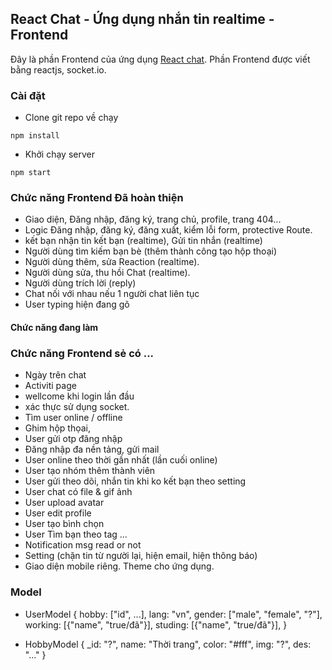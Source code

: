 ## React Chat - Ứng dụng nhắn tin realtime - Frontend

Đây là phần Frontend của ứng dụng [React chat]("http://localhost:3000/"). Phần Frontend được viết bằng reactjs, socket.io.


### Cài đặt
* Clone git repo về chạy
```
npm install
```
* Khởi chạy server
```
npm start
```

### Chức năng Frontend Đã hoàn thiện

* Giao diện, Đăng nhập, đăng ký, trang chủ, profile, trang 404...
* Logic Đăng nhập, đăng ký, đăng xuất, kiểm lỗi form, protective Route. 
* kết bạn nhận tin kết bạn (realtime), Gửi tin nhắn (realtime)
* Người dùng tìm kiếm bạn bè (thêm thành công tạo hộp thoại)
* Người dùng thêm, sửa Reaction (realtime).
* Người dùng sửa, thu hồi Chat (realtime).
* Người dùng trích lời (reply)
* Chat nối với nhau nếu 1 người chat liên tục
* User typing hiện đang gõ  

#### Chức năng đang làm


### Chức năng Frontend sẻ có ...

* Ngày trên chat
* Activiti page
* wellcome khi login lần đầu
* xác thực sử dụng socket.
* Tìm user online / offline
* Ghim hộp thọai,
* User gửi otp đăng nhập
* Đăng nhập đa nền tảng, gửi mail
* User online theo thời gần nhất (lần cuối online)
* User tạo nhóm thêm thành viên
* User gửi theo dõi, nhắn tin khi ko kết bạn theo setting
* User chat có file & gif ảnh 
* User upload avatar 
* User edit profile
* User tạo bình chọn
* User Tìm bạn theo tag ... 
* Notification msg read or not
* Setting (chặn tin từ người lại, hiện email, hiện thông báo)
* Giao diện mobile riêng. Theme cho ứng dụng.

### Model
*   UserModel {
        hobby: ["id", ...],
        lang: "vn",
        gender: ["male", "female", "?"],
        working: [{"name", "true/đã"}],
        studing: [{"name", "true/đã"}],
    } 

*   HobbyModel {
        _id: "?",
        name: "Thời trang",
        color: "#fff",
        img: "?",
        des: "..."
    } 






